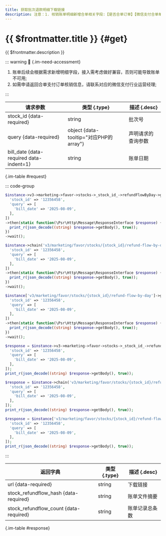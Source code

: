 ```yaml
---
title: 获取批次退款明细下载链接
description: 注意：1. 核销账单明细新增合单相关字段:【是否合单订单】【微信支付合单单号】【合单优惠 总金额】【合单订单总金额】；2. 账单明细设备号字段格式采用base64，消除历史乱码问题；3. 账单文件下载链接响应不包含微信接口响应的签名值，因此需要跳过验签的流程；
---
```


# {{ $frontmatter.title }} {#get}

{{ $frontmatter.description }}

::: warning :beginner: {.im-need-accessment}

1. 账单后续会根据需求新增明细字段，接入需考虑做好兼容，否则可能导致账单不可用;
2. 如需申请返回合单支付订单核销信息，请联系对应的微信支付行业运营经理;

:::

| 请求参数 | 类型 {.type} | 描述 {.desc}
| --- | --- | ---
| stock_id {data-required} | string | 批次号
| query {data-required} | object {data-tooltip="对应PHP的array"} | 声明请求的查询参数
| bill_date {data-required data-indent=1} | string | 账单日期

{.im-table #request}

::: code-group

```php [异步纯链式]
$instance->v3->marketing->favor->stocks->_stock_id_->refundFlowByDay->getAsync([
  'stock_id' => '12356458',
  'query' => [
    'bill_date' => '2025-08-09',
  ],
])
->then(static function(\Psr\Http\Message\ResponseInterface $response) {
  print_r(json_decode((string) $response->getBody(), true));
})
->wait();
```

```php [异步声明式]
$instance->chain('v3/marketing/favor/stocks/{stock_id}/refund-flow-by-day')->getAsync([
  'stock_id' => '12356458',
  'query' => [
    'bill_date' => '2025-08-09',
  ],
])
->then(static function(\Psr\Http\Message\ResponseInterface $response) {
  print_r(json_decode((string) $response->getBody(), true));
})
->wait();
```

```php [异步属性式]
$instance['v3/marketing/favor/stocks/{stock_id}/refund-flow-by-day']->getAsync([
  'stock_id' => '12356458',
  'query' => [
    'bill_date' => '2025-08-09',
  ],
])
->then(static function(\Psr\Http\Message\ResponseInterface $response) {
  print_r(json_decode((string) $response->getBody(), true));
})
->wait();
```

```php [同步纯链式]
$response = $instance->v3->marketing->favor->stocks->_stock_id_->refundFlowByDay->get([
  'stock_id' => '12356458',
  'query' => [
    'bill_date' => '2025-08-09',
  ],
]);
print_r(json_decode((string) $response->getBody(), true));
```

```php [同步声明式]
$response = $instance->chain('v3/marketing/favor/stocks/{stock_id}/refund-flow-by-day')->get([
  'stock_id' => '12356458',
  'query' => [
    'bill_date' => '2025-08-09',
  ],
]);
print_r(json_decode((string) $response->getBody(), true));
```

```php [同步属性式]
$response = $instance['v3/marketing/favor/stocks/{stock_id}/refund-flow-by-day']->get([
  'stock_id' => '12356458',
  'query' => [
    'bill_date' => '2025-08-09',
  ],
]);
print_r(json_decode((string) $response->getBody(), true));
```

:::

| 返回字典 | 类型 {.type} | 描述 {.desc}
| --- | --- | ---
| url {data-required} | string | 下载链接
| stock_refundflow_hash {data-required} | string | 账单文件摘要
| stock_refundflow_count {data-required} | string | 账单记录总条数

{.im-table #response}
